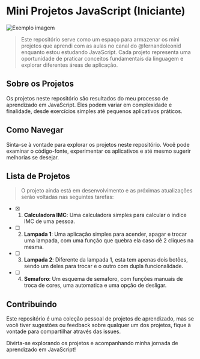 # Mini Projetos JavaScript (Iniciante)
<img src="A:\CURSOS\PROGRAMAÇÃO\js.png" alt="Exemplo imagem">

> Este repositório serve como um espaço para armazenar os mini projetos que aprendi com as aulas no canal do @fernandoleonid enquanto estou estudando JavaScript. Cada projeto representa uma oportunidade de praticar conceitos fundamentais da linguagem e explorar diferentes áreas de aplicação.

## Sobre os Projetos

Os projetos neste repositório são resultados do meu processo de aprendizado em JavaScript. Eles podem variar em complexidade e finalidade, desde exercícios simples até pequenos aplicativos práticos.

## Como Navegar

Sinta-se à vontade para explorar os projetos neste repositório. Você pode examinar o código-fonte, experimentar os aplicativos e até mesmo sugerir melhorias se desejar.

## Lista de Projetos

>O projeto ainda está em desenvolvimento e as próximas atualizações serão voltadas nas seguintes tarefas:

- [x] 1. **Calculadora IMC**: Uma calculadora simples para calcular o indice IMC de uma pessoa.
- [ ] 2. **Lampada 1**: Uma aplicação simples para acender, apagar e trocar uma lampada, com uma função que quebra ela caso dê 2 cliques na mesma.
- [ ] 3. **Lampada 2**: Diferente da lampada 1, esta tem apenas dois botões, sendo um deles para trocar e o outro com dupla funcionalidade.
- [ ] 4. **Semaforo**: Um esquema de semaforo, com funções manuais de troca de cores, uma automatica e uma opção de desligar.

## Contribuindo

Este repositório é uma coleção pessoal de projetos de aprendizado, mas se você tiver sugestões ou feedback sobre qualquer um dos projetos, fique à vontade para compartilhar através das issues.

Divirta-se explorando os projetos e acompanhando minha jornada de aprendizado em JavaScript!
